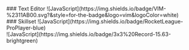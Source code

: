 <!--![JavaScript](https://badge42.vercel.app/api/v2/cl60uslo9000609mgufzwqfyj/stats?cursusId=21&coalitionId=110)-->
<br />
### Text Editor
![JavaScript](https://img.shields.io/badge/VIM-%2311AB00.svg?&style=for-the-badge&logo=vim&logoColor=white)
<br />
### Skillset
![JavaScript](https://img.shields.io/badge/RocketLeague-ProPlayer-blue)
<br />
![JavaScript](https://img.shields.io/badge/3x3%20Record-15.63-brightgreen)
